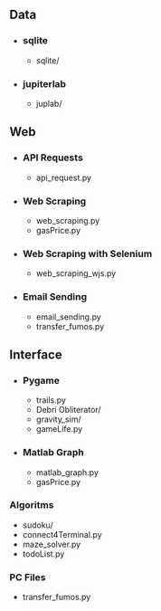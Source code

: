 ## Data

- ### sqlite

  - sqlite/

- ### jupiterlab

  - juplab/

## Web

- ### API Requests

  - api_request.py

- ### Web Scraping

  - web_scraping.py
  - gasPrice.py

- ### Web Scraping with Selenium

  - web_scraping_wjs.py

- ### Email Sending

  - email_sending.py
  - transfer_fumos.py

## Interface

- ### Pygame

  - trails.py
  - Debri Obliterator/
  - gravity_sim/
  - gameLife.py

- ### Matlab Graph

  - matlab_graph.py
  - gasPrice.py


### Algoritms

- sudoku/
- connect4Terminal.py
- maze_solver.py
- todoList.py

### PC Files

- transfer_fumos.py
